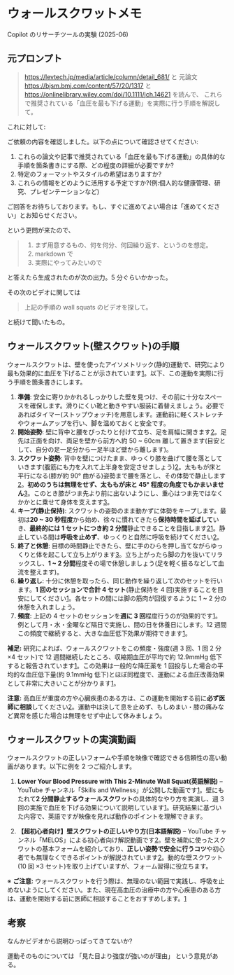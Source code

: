 # ウォールスクワットメモ

Copilot のリサーチツールの実験 (2025-06)

## 元プロンプト

> https://levtech.jp/media/article/column/detail_681/ と
> 元論文 https://bjsm.bmj.com/content/57/20/1317 と
> https://onlinelibrary.wiley.com/doi/10.1111/jch.14621 を読んで、
> これらで推奨されている「血圧を最も下げる運動」を実際に行う手順を解説して。

これに対して:

ご依頼の内容を確認しました。以下の点について確認させてください:

1. これらの論文や記事で推奨されている「血圧を最も下げる運動」の具体的な手順を箇条書きにする際、どの程度の詳細が必要ですか?
2. 特定のフォーマットやスタイルの希望はありますか?
3. これらの情報をどのように活用する予定ですか?(例:個人的な健康管理、研究、プレゼンテーションなど)

ご回答をお待ちしております。もし、すぐに進めてよい場合は「進めてください」とお知らせください。

という更問が来たので、

> 1. まず用意するもの、何を何分、何回繰り返す、というのを想定。
> 2. markdown で
> 3. 実際にやってみたいので

と答えたら生成されたのが次の出力。5 分ぐらいかかった。

その次のビデオに関しては

> 上記の手順の wall squats のビデオを探して。

と続けて聞いたもの。

## ウォールスクワット(壁スクワット)の手順

ウォールスクワットは、壁を使ったアイソメトリック(静的)運動で、研究により最も効果的に血圧を下げることが示されています[1](https://levtech.jp/media/article/column/detail_681/)。以下、この運動を実際に行う手順を箇条書きにします。

1. **準備**: 安全に寄りかかれるしっかりした壁を見つけ、その前に十分なスペースを確保します。滑りにくい靴と動きやすい服装に着替えましょう。必要であればタイマー(ストップウォッチ)を用意します。運動前に軽くストレッチやウォームアップを行い、脚を温めておくと安全です。
2. **開始姿勢**: 壁に背中と腰をぴったりと付けて立ち、足を肩幅に開きます[2](https://www.everydayhealth.com/heart-health/how-isometric-exercise-can-improve-blood-pressure/)。足先は正面を向け、両足を壁から前方へ約 50 ~ 60cm 離して置きます(目安として、自分の足一足分から一足半ほど壁から離します)。
3. **スクワット姿勢**: 背中を壁につけたまま、ゆっくり膝を曲げて腰を落としていきます(腹筋にも力を入れて上半身を安定させましょう)[2](https://www.everydayhealth.com/heart-health/how-isometric-exercise-can-improve-blood-pressure/)。太ももが床と平行になる(膝が約 90° 曲がる)姿勢まで腰を落とし、その体勢で静止します[2](https://www.everydayhealth.com/heart-health/how-isometric-exercise-can-improve-blood-pressure/)。**初めのうちは無理をせず、太ももが床と 45° 程度の角度でもかまいません**[3](https://health.clevelandclinic.org/wall-sits)。このとき膝がつま先より前に出ないようにし、重心はつま先ではなくかかとに乗せて身体を支えます[3](https://health.clevelandclinic.org/wall-sits)。
4. **キープ(静止保持)**: スクワットの姿勢のまま動かずに体勢をキープします。最初は**20 ~ 30 秒程度**から始め、徐々に慣れてきたら**保持時間を延ばして**いき、**最終的には 1 セットにつき約 2 分間**静止できることを目指します[2](https://www.everydayhealth.com/heart-health/how-isometric-exercise-can-improve-blood-pressure/)[1](https://levtech.jp/media/article/column/detail_681/)。静止している間は**呼吸を止めず**、ゆっくりと自然に呼吸を続けてください[2](https://www.everydayhealth.com/heart-health/how-isometric-exercise-can-improve-blood-pressure/)。
5. **終了と休憩**: 目標の時間静止できたら、壁に手のひらを押し当てながらゆっくりと体を起こして立ち上がります[3](https://health.clevelandclinic.org/wall-sits)。立ち上がったら脚の力を抜いてリラックスし、**1 ~ 2 分間**程度その場で休憩しましょう(足を軽く振るなどして血流を整えます)。
6. **繰り返し**: 十分に休憩を取ったら、同じ動作を繰り返して次のセットを行います。**1 回のセッションで合計 4 セット**(静止保持を 4 回)実施することを目安にしてください[1](https://levtech.jp/media/article/column/detail_681/)。各セットの間には脚の筋肉が回復するように 1 ~ 2 分の休憩を入れましょう。
7. **頻度**: 上記の 4 セットのセッションを**週に 3 回**程度行うのが効果的です[1](https://levtech.jp/media/article/column/detail_681/)。例として月・水・金曜など隔日で実施し、間の日を休養日にします。12 週間この頻度で継続すると、大きな血圧低下効果が期待できます[1](https://levtech.jp/media/article/column/detail_681/)。

**補足:** 研究によれば、ウォールスクワットをこの頻度・強度(週 3 回、1 回 2 分 ×4 セット)で 12 週間継続したところ、収縮期血圧が平均で約 12.9mmHg 低下すると報告されています[1](https://levtech.jp/media/article/column/detail_681/)。この効果は一般的な降圧薬を 1 回投与した場合の平均的な血圧低下量(約 9.1mmHg 低下)とほぼ同程度で、運動による血圧改善効果として非常に大きいことが分かります[1](https://levtech.jp/media/article/column/detail_681/)。

**注意:** 高血圧が重度の方や心臓疾患のある方は、この運動を開始する前に**必ず医師に相談**してください[2](https://www.everydayhealth.com/heart-health/how-isometric-exercise-can-improve-blood-pressure/)。運動中は決して息を止めず、もしめまい・膝の痛みなど異常を感じた場合は無理をせず中止して休みましょう。

## ウォールスクワットの実演動画

ウォールスクワットの正しいフォームや手順を映像で確認できる信頼性の高い動画があります。以下に例を 2 つご紹介します。

1. **Lower Your Blood Pressure with This 2-Minute Wall Squat(英語解説)** – YouTube チャンネル「Skills and Wellness」が公開した動画です[1](https://www.youtube.com/watch?v=4nwYvD9T7AI)。壁にもたれて**2 分間静止するウォールスクワット**の具体的なやり方を実演し、週 3 回の実施で血圧を下げる効果について説明しています[1](https://www.youtube.com/watch?v=4nwYvD9T7AI)。研究結果に基づいた内容で、英語ですが映像を見れば動作のポイントを理解できます。

2. **【超初心者向け】壁スクワットの正しいやり方(日本語解説)** – YouTube チャンネル「MELOS」による初心者向け解説動画です[2](https://www.youtube.com/watch?v=4_1qQxWLYM4)。壁を補助に使ったスクワットの基本フォームを紹介しており、**正しい姿勢で安全に行うコツ**や初心者でも無理なくできるポイントが解説されています[2](https://www.youtube.com/watch?v=4_1qQxWLYM4)。動的な壁スクワット(10 回 ×3 セット)を取り上げていますが、フォーム習得に役立ちます。

※ **ご注意:** ウォールスクワットを行う際は、無理のない範囲で実践し、呼吸を止めないようにしてください。また、現在高血圧の治療中の方や心疾患のある方は、運動を開始する前に医師に相談することをおすすめします。[1](https://www.youtube.com/watch?v=4nwYvD9T7AI)

## 考察

なんかビデオから説明ひっぱってきてないか?

運動そのものについては
「見た目より強度が強いのが理由」
という意見がある。
